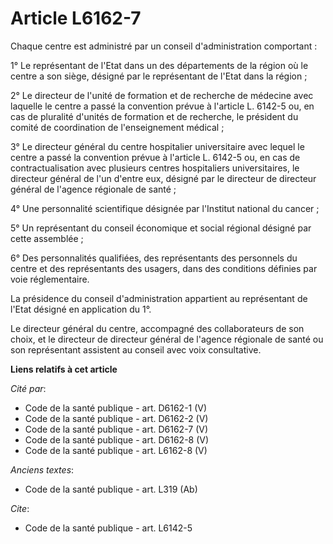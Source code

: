 # Article L6162-7

Chaque centre est administré par un conseil d'administration comportant :

1° Le représentant de l'Etat dans un des départements de la région où le centre a son siège, désigné par le représentant de
l'Etat dans la région ;

2° Le directeur de l'unité de formation et de recherche de médecine avec laquelle le centre a passé la convention prévue à
l'article L. 6142-5 ou, en cas de pluralité d'unités de formation et de recherche, le président du comité de coordination de
l'enseignement médical ;

3° Le directeur général du centre hospitalier universitaire avec lequel le centre a passé la convention prévue à l'article L.
6142-5 ou, en cas de contractualisation avec plusieurs centres hospitaliers universitaires, le directeur général de l'un
d'entre eux, désigné par le directeur de directeur général de l'agence régionale de santé ;

4° Une personnalité scientifique désignée par l'Institut national du cancer ;

5° Un représentant du conseil économique et social régional désigné par cette assemblée ;

6° Des personnalités qualifiées, des représentants des personnels du centre et des représentants des usagers, dans des
conditions définies par voie réglementaire.

La présidence du conseil d'administration appartient au représentant de l'Etat désigné en application du 1°.

Le directeur général du centre, accompagné des collaborateurs de son choix, et le directeur de directeur général de l'agence
régionale de santé ou son représentant assistent au conseil avec voix consultative.

**Liens relatifs à cet article**

_Cité par_:

  - Code de la santé publique - art. D6162-1 (V)
  - Code de la santé publique - art. D6162-2 (V)
  - Code de la santé publique - art. D6162-7 (V)
  - Code de la santé publique - art. D6162-8 (V)
  - Code de la santé publique - art. L6162-8 (V)

_Anciens textes_:

  - Code de la santé publique - art. L319 (Ab)

_Cite_:

  - Code de la santé publique - art. L6142-5

